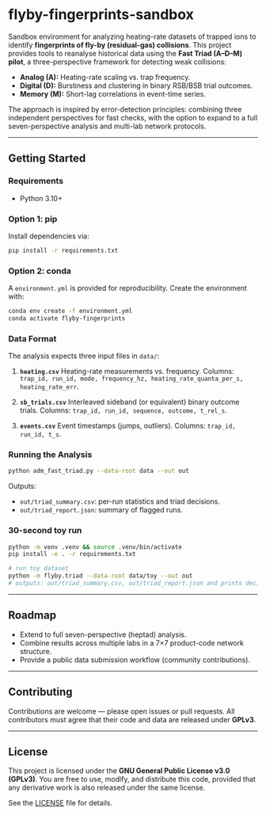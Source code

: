 # flyby-fingerprints-sandbox

Sandbox environment for analyzing heating-rate datasets of trapped ions to identify **fingerprints of fly-by (residual-gas) collisions**.
This project provides tools to reanalyse historical data using the **Fast Triad (A–D–M) pilot**, a three-perspective framework for detecting weak collisions:

- **Analog (A):** Heating-rate scaling vs. trap frequency.
- **Digital (D):** Burstiness and clustering in binary RSB/BSB trial outcomes.
- **Memory (M):** Short-lag correlations in event-time series.

The approach is inspired by error-detection principles: combining three independent perspectives for fast checks, with the option to expand to a full seven-perspective analysis and multi-lab network protocols.

---

## Getting Started

### Requirements
- Python 3.10+

### Option 1: pip
Install dependencies via:
```bash
pip install -r requirements.txt
```

### Option 2: conda
A `environment.yml` is provided for reproducibility. Create the environment with:
```bash
conda env create -f environment.yml
conda activate flyby-fingerprints
```

### Data Format
The analysis expects three input files in `data/`:

1. **`heating.csv`**
   Heating-rate measurements vs. frequency.
   Columns: `trap_id, run_id, mode, frequency_hz, heating_rate_quanta_per_s, heating_rate_err`.

2. **`sb_trials.csv`**
   Interleaved sideband (or equivalent) binary outcome trials.
   Columns: `trap_id, run_id, sequence, outcome, t_rel_s`.

3. **`events.csv`**
   Event timestamps (jumps, outliers).
   Columns: `trap_id, run_id, t_s`.

### Running the Analysis
```bash
python adm_fast_triad.py --data-root data --out out
```

Outputs:
- `out/triad_summary.csv`: per-run statistics and triad decisions.
- `out/triad_report.json`: summary of flagged runs.

### 30-second toy run

```bash
python -m venv .venv && source .venv/bin/activate
pip install -e . -r requirements.txt

# run toy dataset
python -m flyby.triad --data-root data/toy --out out
# outputs: out/triad_summary.csv, out/triad_report.json and prints decision
```

---

## Roadmap
- Extend to full seven-perspective (heptad) analysis.
- Combine results across multiple labs in a 7×7 product-code network structure.
- Provide a public data submission workflow (community contributions).

---

## Contributing
Contributions are welcome — please open issues or pull requests.
All contributors must agree that their code and data are released under **GPLv3**.

---

## License
This project is licensed under the **GNU General Public License v3.0 (GPLv3)**.
You are free to use, modify, and distribute this code, provided that any derivative work is also released under the same license.

See the [LICENSE](LICENSE) file for details.
